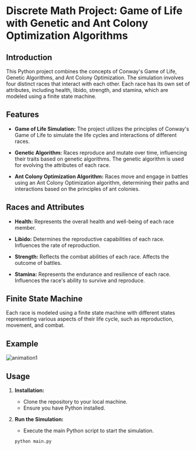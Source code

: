 # Discrete Math Project: Game of Life with Genetic and Ant Colony Optimization Algorithms

## Introduction

This Python project combines the concepts of Conway's Game of Life, Genetic Algorithms, and Ant Colony Optimization. The simulation involves four distinct races that interact with each other. Each race has its own set of attributes, including health, libido, strength, and stamina, which are modeled using a finite state machine.

## Features

- **Game of Life Simulation:** The project utilizes the principles of Conway's Game of Life to simulate the life cycles and interactions of different races.

- **Genetic Algorithm:** Races reproduce and mutate over time, influencing their traits based on genetic algorithms. The genetic algorithm is used for evolving the attributes of each race.

- **Ant Colony Optimization Algorithm:** Races move and engage in battles using an Ant Colony Optimization algorithm, determining their paths and interactions based on the principles of ant colonies.

## Races and Attributes

- **Health:** Represents the overall health and well-being of each race member.

- **Libido:** Determines the reproductive capabilities of each race. Influences the rate of reproduction.

- **Strength:** Reflects the combat abilities of each race. Affects the outcome of battles.

- **Stamina:** Represents the endurance and resilience of each race. Influences the race's ability to survive and reproduce.

## Finite State Machine

Each race is modeled using a finite state machine with different states representing various aspects of their life cycle, such as reproduction, movement, and combat.

## Example
![animation1](https://github.com/sviatoweb/discrete_project/assets/81622077/7c959dac-b8a4-469a-95a9-9bb0384fb543)



## Usage

1. **Installation:**
   - Clone the repository to your local machine.
   - Ensure you have Python installed.

2. **Run the Simulation:**
   - Execute the main Python script to start the simulation.
   ```bash
   python main.py
